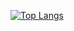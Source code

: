 [![Top Langs](https://github-readme-stats.vercel.app/api/top-langs/?username=ecjiang016&bg_color=15,00223e,ffa17f&title_color=fff&text_color=fff&langs_count=10)](https://github.com/anuraghazra/github-readme-stats)
